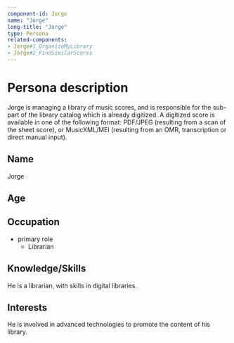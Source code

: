 ```yaml
---
component-id: Jorge
name: "Jorge"
long-title: "Jorge"
type: Persona
related-components:
- Jorge#1_OrganizeMyLibrary
- Jorge#2_FindSimilarScores
---
```


# Persona description

Jorge is managing a library of music scores, and is responsible for the sub-part of the library catalog which is already digitized. A digitized score is available in one of the following format: PDF/JPEG (resulting from a scan of the sheet score), or MusicXML/MEI (resulting from an OMR, transcription or direct manual input).

## Name
Jorge

## Age


## Occupation
- primary role
    - Librarian

## Knowledge/Skills
He is a librarian, with skills in digital libraries.

## Interests
He is involved in advanced technologies to promote the content of his library.

